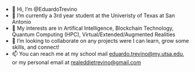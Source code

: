 - 👋 Hi, I’m @EduardoTrevino
- 🌱 I’m currently a 3rd year student at the Univeristy of Texas at San Antonio
- 👀 My interests are in Artifical Intelligence, Blockchain Technology, Quantum Computing (HPC), Virtual/Extended/Augmented Realities
- 💞️ I’m looking to collaborate on any projects were I can learn, grow some skills, and connect!
- 📫 You can reach me at my school mail eduardo.trevino@my.utsa.edu, or my personal email at realeddietrevino@gmail.com

<!---
EduardoTrevino/EduardoTrevino is a ✨ special ✨ repository because its `README.md` (this file) appears on your GitHub profile.
You can click the Preview link to take a look at your changes.
--->
